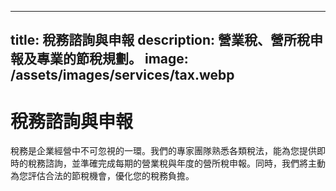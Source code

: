 
---
title: 稅務諮詢與申報
description: 營業稅、營所稅申報及專業的節稅規劃。
image: /assets/images/services/tax.webp
---
# 稅務諮詢與申報
稅務是企業經營中不可忽視的一環。我們的專家團隊熟悉各類稅法，能為您提供即時的稅務諮詢，並準確完成每期的營業稅與年度的營所稅申報。同時，我們將主動為您評估合法的節稅機會，優化您的稅務負擔。
